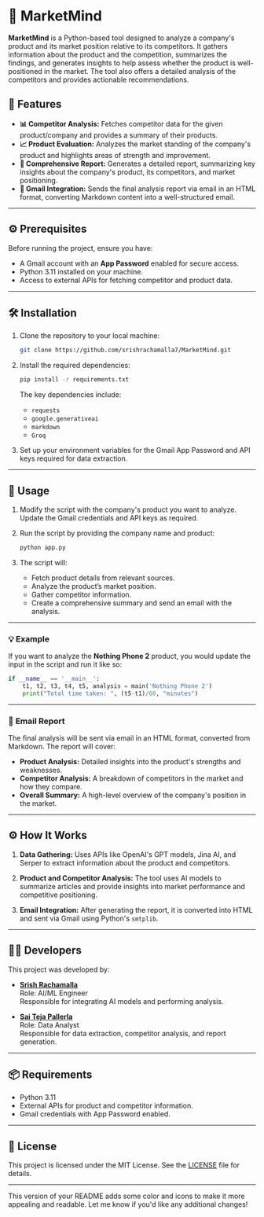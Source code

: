 # 🧠 **MarketMind**

**MarketMind** is a Python-based tool designed to analyze a company's product and its market position relative to its competitors. It gathers information about the product and the competition, summarizes the findings, and generates insights to help assess whether the product is well-positioned in the market. The tool also offers a detailed analysis of the competitors and provides actionable recommendations.

## 🚀 **Features**

- **📊 Competitor Analysis:** Fetches competitor data for the given product/company and provides a summary of their products.
- **📈 Product Evaluation:** Analyzes the market standing of the company's product and highlights areas of strength and improvement.
- **📝 Comprehensive Report:** Generates a detailed report, summarizing key insights about the company's product, its competitors, and market positioning.
- **📧 Gmail Integration:** Sends the final analysis report via email in an HTML format, converting Markdown content into a well-structured email.

---

## ⚙️ **Prerequisites**

Before running the project, ensure you have:

- A Gmail account with an **App Password** enabled for secure access.
- Python 3.11 installed on your machine.
- Access to external APIs for fetching competitor and product data.

---

## 🛠️ **Installation**

1. Clone the repository to your local machine:

   ```bash
   git clone https://github.com/srishrachamalla7/MarketMind.git
   ```

2. Install the required dependencies:

   ```bash
   pip install -r requirements.txt
   ```

   The key dependencies include:
   - `requests`
   - `google.generativeai`
   - `markdown`
   - `Groq`


3. Set up your environment variables for the Gmail App Password and API keys required for data extraction.

---

## 📂 **Usage**

1. Modify the script with the company's product you want to analyze. Update the Gmail credentials and API keys as required.
   
2. Run the script by providing the company name and product:

   ```bash
   python app.py
   ```

3. The script will:
   - Fetch product details from relevant sources.
   - Analyze the product’s market position.
   - Gather competitor information.
   - Create a comprehensive summary and send an email with the analysis.

---

### 💡 **Example**

If you want to analyze the **Nothing Phone 2** product, you would update the input in the script and run it like so:

```python
if __name__ == '__main__':
    t1, t2, t3, t4, t5, analysis = main('Nothing Phone 2')
    print("Total time taken: ", (t5-t1)/60, "minutes")
```

---

### 📧 **Email Report**

The final analysis will be sent via email in an HTML format, converted from Markdown. The report will cover:

- **Product Analysis:** Detailed insights into the product's strengths and weaknesses.
- **Competitor Analysis:** A breakdown of competitors in the market and how they compare.
- **Overall Summary:** A high-level overview of the company's position in the market.

---

## ⚙️ **How It Works**

1. **Data Gathering:** Uses APIs like OpenAI's GPT models, Jina AI, and Serper to extract information about the product and competitors.
   
2. **Product and Competitor Analysis:** The tool uses AI models to summarize articles and provide insights into market performance and competitive positioning.

3. **Email Integration:** After generating the report, it is converted into HTML and sent via Gmail using Python's `smtplib`.

---

## 👨‍💻 **Developers**

This project was developed by:

- **[Srish Rachamalla](https://www.linkedin.com/in/srishrachamalla/)**  
  Role: AI/ML Engineer  
  Responsible for integrating AI models and performing analysis.  

- **[Sai Teja Pallerla](https://www.linkedin.com/in/saiteja-pallerla-668734225/)**  
  Role: Data Analyst  
  Responsible for data extraction, competitor analysis, and report generation.

---

## 📦 **Requirements**

- Python 3.11
- External APIs for product and competitor information.
- Gmail credentials with App Password enabled.

---

## 📜 **License**

This project is licensed under the MIT License. See the [LICENSE](LICENSE) file for details.

---

This version of your README adds some color and icons to make it more appealing and readable. Let me know if you'd like any additional changes!